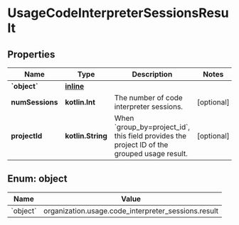
# UsageCodeInterpreterSessionsResult

## Properties
| Name | Type | Description | Notes |
| ------------ | ------------- | ------------- | ------------- |
| **&#x60;object&#x60;** | [**inline**](#&#x60;Object&#x60;) |  |  |
| **numSessions** | **kotlin.Int** | The number of code interpreter sessions. |  [optional] |
| **projectId** | **kotlin.String** | When &#x60;group_by&#x3D;project_id&#x60;, this field provides the project ID of the grouped usage result. |  [optional] |


<a id="`Object`"></a>
## Enum: object
| Name | Value |
| ---- | ----- |
| &#x60;object&#x60; | organization.usage.code_interpreter_sessions.result |



